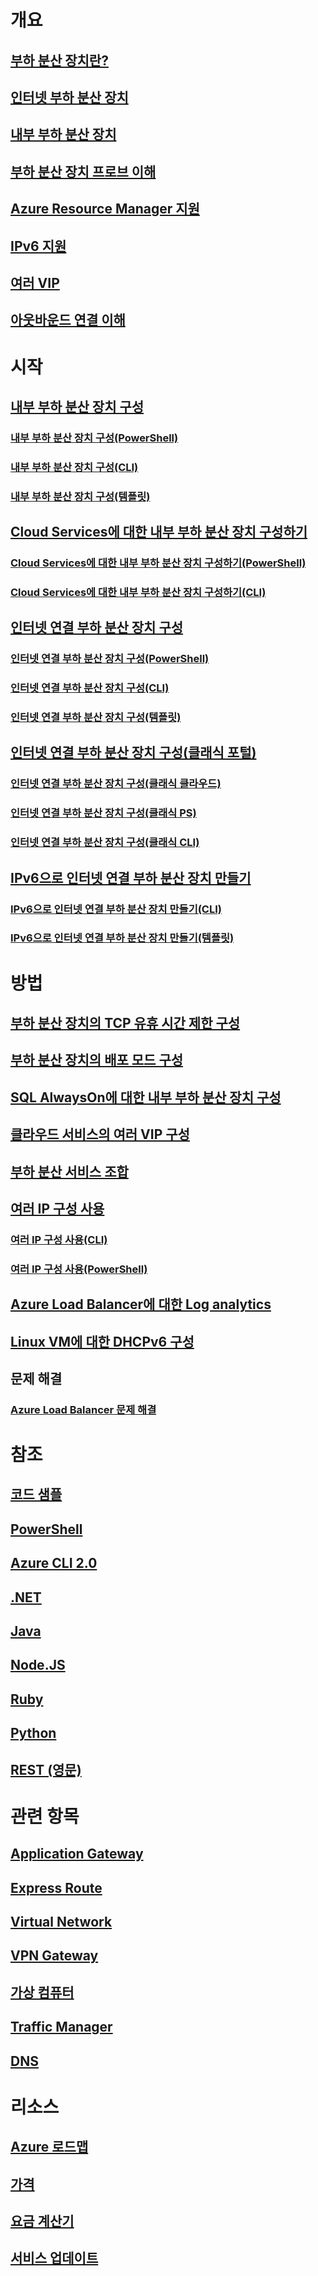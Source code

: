 # 개요
## [부하 분산 장치란?](load-balancer-overview.md)
## [인터넷 부하 분산 장치](load-balancer-internet-overview.md)
## [내부 부하 분산 장치](load-balancer-internal-overview.md)
## [부하 분산 장치 프로브 이해](load-balancer-custom-probe-overview.md)
## [Azure Resource Manager 지원](load-balancer-arm.md)
## [IPv6 지원](load-balancer-ipv6-overview.md)
## [여러 VIP](load-balancer-multivip-overview.md)
## [아웃바운드 연결 이해](load-balancer-outbound-connections.md)

# 시작

## [내부 부하 분산 장치 구성](load-balancer-get-started-ilb-arm-portal.md)
### [내부 부하 분산 장치 구성(PowerShell)](load-balancer-get-started-ilb-arm-ps.md)
### [내부 부하 분산 장치 구성(CLI)](load-balancer-get-started-ilb-arm-cli.md)
### [내부 부하 분산 장치 구성(템플릿)](load-balancer-get-started-ilb-arm-template.md)

## [Cloud Services에 대한 내부 부하 분산 장치 구성하기](load-balancer-get-started-ilb-classic-cloud.md)
### [Cloud Services에 대한 내부 부하 분산 장치 구성하기(PowerShell)](load-balancer-get-started-ilb-classic-ps.md)
### [Cloud Services에 대한 내부 부하 분산 장치 구성하기(CLI)](load-balancer-get-started-ilb-classic-cli.md)

## [인터넷 연결 부하 분산 장치 구성](load-balancer-get-started-internet-portal.md)
### [인터넷 연결 부하 분산 장치 구성(PowerShell)](load-balancer-get-started-internet-arm-ps.md)
### [인터넷 연결 부하 분산 장치 구성(CLI)](load-balancer-get-started-internet-arm-cli.md)
### [인터넷 연결 부하 분산 장치 구성(템플릿)](load-balancer-get-started-internet-arm-template.md)

## [인터넷 연결 부하 분산 장치 구성(클래식 포털)](load-balancer-get-started-internet-classic-portal.md)
### [인터넷 연결 부하 분산 장치 구성(클래식 클라우드)](load-balancer-get-started-internet-classic-cloud.md)
### [인터넷 연결 부하 분산 장치 구성(클래식 PS)](load-balancer-get-started-internet-classic-ps.md)
### [인터넷 연결 부하 분산 장치 구성(클래식 CLI)](load-balancer-get-started-internet-classic-cli.md)

## [IPv6으로 인터넷 연결 부하 분산 장치 만들기](load-balancer-ipv6-internet-ps.md)
### [IPv6으로 인터넷 연결 부하 분산 장치 만들기(CLI)](load-balancer-ipv6-internet-cli.md)
### [IPv6으로 인터넷 연결 부하 분산 장치 만들기(템플릿)](load-balancer-ipv6-internet-template.md)

# 방법
## [부하 분산 장치의 TCP 유휴 시간 제한 구성](load-balancer-tcp-idle-timeout.md)
## [부하 분산 장치의 배포 모드 구성](load-balancer-distribution-mode.md)
## [SQL AlwaysOn에 대한 내부 부하 분산 장치 구성](load-balancer-configure-sqlao.md)
## [클라우드 서비스의 여러 VIP 구성](load-balancer-multivip.md)
## [부하 분산 서비스 조합](../traffic-manager/traffic-manager-load-balancing-azure.md?toc=%2fazure%2fload-balancer%2ftoc.json)
## [여러 IP 구성 사용](load-balancer-multiple-ip.md)
### [여러 IP 구성 사용(CLI)](load-balancer-multiple-ip-cli.md)
### [여러 IP 구성 사용(PowerShell)](load-balancer-multiple-ip-powershell.md)
## [Azure Load Balancer에 대한 Log analytics](load-balancer-monitor-log.md)
## [Linux VM에 대한 DHCPv6 구성](load-balancer-ipv6-for-linux.md)
## 문제 해결
### [Azure Load Balancer 문제 해결](load-balancer-troubleshoot.md)

# 참조
## [코드 샘플](https://azure.microsoft.com/en-us/resources/samples/?service=load-balancer)
## [PowerShell](/powershell/module/azurerm.network)
## [Azure CLI 2.0](/cli/azure/network/lb)
## [.NET](/dotnet/api/microsoft.azure.management.network.models)
## [Java](/java/api/com.microsoft.azure.management.network)
## [Node.JS](http://azure.github.io/azure-sdk-for-node/azure-arm-network/latest/LoadBalancers.html)
## [Ruby](http://www.rubydoc.info/gems/azure_mgmt_network/Azure/ARM/Network/LoadBalancers)
## [Python](http://azure-sdk-for-python.readthedocs.io/en/latest/ref/azure.mgmt.network.operations.html#azure.mgmt.network.operations.LoadBalancersOperations)
## [REST (영문)](https://msdn.microsoft.com/library/azure/mt163651.aspx)

# 관련 항목
## [Application Gateway](/azure/application-gateway/)
## [Express Route](/azure/expressroute/)
## [Virtual Network](/azure/virtual-network/)
## [VPN Gateway](/azure/vpn-gateway/)
## [가상 컴퓨터](/azure/virtual-machines/)
## [Traffic Manager](/azure/traffic-manager/)
## [DNS](/azure/dns/)

# 리소스
## [Azure 로드맵](https://azure.microsoft.com/roadmap/?category=networking)
## [가격](https://azure.microsoft.com/pricing/details/load-balancer/)
## [요금 계산기](https://azure.microsoft.com/pricing/calculator/)
## [서비스 업데이트](https://azure.microsoft.com/updates/?product=load-balancer)
